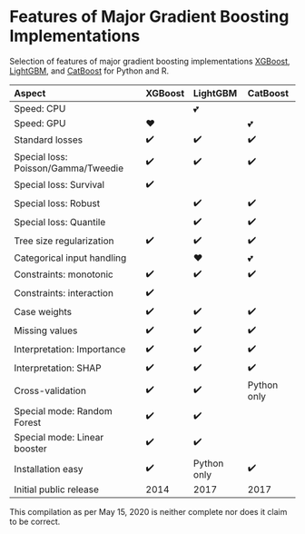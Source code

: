 # Features of Major Gradient Boosting Implementations

Selection of features of major gradient boosting implementations [XGBoost](https://github.com/dmlc/xgboost), [LightGBM](https://github.com/microsoft/LightGBM), and [CatBoost](https://github.com/catboost/catboost) for Python and R.

Aspect         | XGBoost       | LightGBM      | CatBoost
:------------ | :-------------| :-------------| :-------------
Speed: CPU  |  | :two_hearts:  |
Speed: GPU  | :heart: |   | :two_hearts:
Standard losses | :heavy_check_mark: | :heavy_check_mark: | :heavy_check_mark:
Special loss: Poisson/Gamma/Tweedie |:heavy_check_mark: | :heavy_check_mark: | :heavy_check_mark:
Special loss: Survival| :heavy_check_mark: ||
Special loss: Robust | |  :heavy_check_mark: | :heavy_check_mark:
Special loss: Quantile ||:heavy_check_mark:|:heavy_check_mark:
Tree size regularization | :heavy_check_mark:| :heavy_check_mark:| :heavy_check_mark:
Categorical input handling | | :heart: | :two_hearts:
Constraints: monotonic  | :heavy_check_mark: |  :heavy_check_mark: | :heavy_check_mark:
Constraints: interaction  | :heavy_check_mark: |          | 
Case weights | :heavy_check_mark: | :heavy_check_mark: | :heavy_check_mark:
Missing values | :heavy_check_mark: | :heavy_check_mark: | :heavy_check_mark:
Interpretation: Importance |:heavy_check_mark:|:heavy_check_mark:|:heavy_check_mark:
Interpretation: SHAP | :heavy_check_mark: | :heavy_check_mark: | :heavy_check_mark:
Cross-validation | :heavy_check_mark: | :heavy_check_mark: | Python only
Special mode: Random Forest | :heavy_check_mark: | :heavy_check_mark: |
Special mode: Linear booster | :heavy_check_mark: | :heavy_check_mark: |
Installation easy | :heavy_check_mark: | Python only | :heavy_check_mark:
Initial public release | 2014 | 2017 | 2017

This compilation as per May 15, 2020 is neither complete nor does it claim to be correct.
